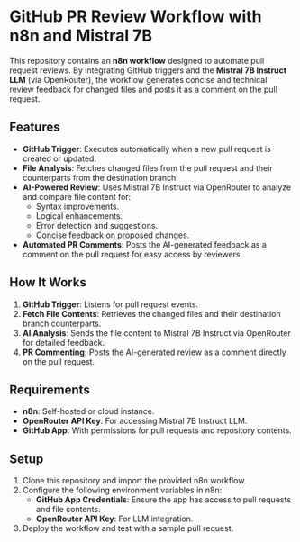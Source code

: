 # GitHub PR Review Workflow with n8n and Mistral 7B

This repository contains an **n8n workflow** designed to automate pull request reviews. By integrating GitHub triggers and the **Mistral 7B Instruct LLM** (via OpenRouter), the workflow generates concise and technical review feedback for changed files and posts it as a comment on the pull request.

## Features

- **GitHub Trigger**: Executes automatically when a new pull request is created or updated.
- **File Analysis**: Fetches changed files from the pull request and their counterparts from the destination branch.
- **AI-Powered Review**: Uses Mistral 7B Instruct via OpenRouter to analyze and compare file content for:
  - Syntax improvements.
  - Logical enhancements.
  - Error detection and suggestions.
  - Concise feedback on proposed changes.
- **Automated PR Comments**: Posts the AI-generated feedback as a comment on the pull request for easy access by reviewers.

## How It Works

1. **GitHub Trigger**: Listens for pull request events.
2. **Fetch File Contents**: Retrieves the changed files and their destination branch counterparts.
3. **AI Analysis**: Sends the file content to Mistral 7B Instruct via OpenRouter for detailed feedback.
4. **PR Commenting**: Posts the AI-generated review as a comment directly on the pull request.

## Requirements

- **n8n**: Self-hosted or cloud instance.
- **OpenRouter API Key**: For accessing Mistral 7B Instruct LLM.
- **GitHub App**: With permissions for pull requests and repository contents.

## Setup

1. Clone this repository and import the provided n8n workflow.
2. Configure the following environment variables in n8n:
   - **GitHub App Credentials**: Ensure the app has access to pull requests and file contents.
   - **OpenRouter API Key**: For LLM integration.
3. Deploy the workflow and test with a sample pull request.
